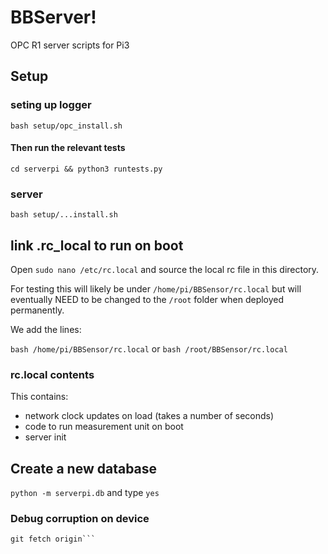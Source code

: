 # BBServer!
OPC R1 server scripts for Pi3


## Setup
### seting up logger
`bash setup/opc_install.sh`

#### Then run the relevant tests
`cd serverpi && python3 runtests.py`

### server
`bash setup/...install.sh`


## link .rc_local to run on boot
Open `sudo nano /etc/rc.local`
and source the local rc file in this directory. 

For testing this will likely be under `/home/pi/BBSensor/rc.local` but will eventually NEED to be changed to the `/root` folder when deployed permanently. 

We add the lines:

``` bash /home/pi/BBSensor/rc.local ```
or 
``` bash /root/BBSensor/rc.local ```

### rc.local contents

This contains:
- network clock updates on load (takes a number of seconds)
- code to run measurement unit on boot
- server init




## Create a new database
`python -m serverpi.db` and type `yes`




### Debug corruption on device
```find .git/objects/ -size 0 -exec rm -f {} \;
git fetch origin```
